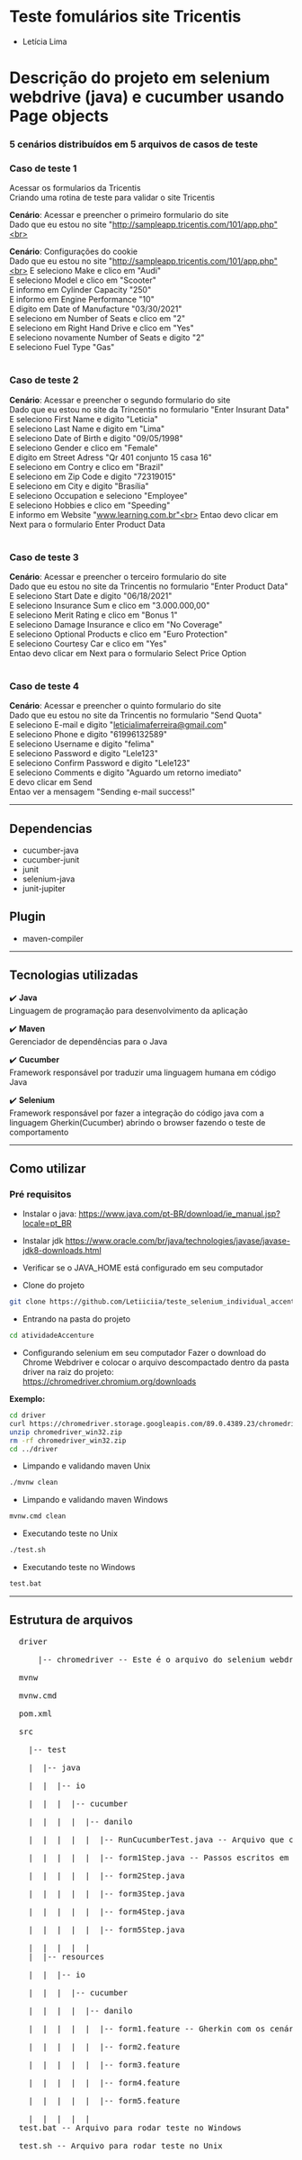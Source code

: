 # Teste fomulários site Tricentis <br>
<ul>
  <li>Letícia Lima</li>
</ul>

# Descrição do projeto em selenium webdrive (java) e cucumber usando Page objects
### 5 cenários distribuídos em 5 arquivos de casos de teste
### Caso de teste 1
Acessar os formularios da Tricentis<br>
Criando uma rotina de teste para validar o site Tricentis<br>

<b>Cenário</b>: Acessar e preencher o primeiro formulario do site <br>
Dado que eu estou no site "http://sampleapp.tricentis.com/101/app.php"<br>

<b>Cenário</b>: Configurações do cookie<br>
Dado que eu estou no site "http://sampleapp.tricentis.com/101/app.php"<br>
E seleciono Make e clico em "Audi"<br>
E seleciono Model e clico em "Scooter"<br>
E informo em Cylinder Capacity "250"<br>
E informo em Engine Performance "10"<br>
E digito em Date of Manufacture "03/30/2021"<br>
E seleciono em Number of Seats e clico em "2"<br>
E seleciono em Right Hand Drive e clico em "Yes"<br>
E seleciono novamente Number of Seats e digito "2"<br>
E seleciono Fuel Type "Gas"<br><br>

### Caso de teste 2

<b>Cenário</b>: Acessar e preencher o segundo formulario do site<br>
Dado que eu estou no site da Trincentis no formulario "Enter Insurant Data"<br>
E seleciono First Name e digito "Leticia"<br>
E seleciono Last Name e digito em "Lima"<br>
E seleciono Date of Birth e digito "09/05/1998"<br>
E seleciono Gender e clico em "Female"<br>
E digito em Street Adress "Qr 401 conjunto 15 casa 16"<br>
E seleciono em Contry e clico em "Brazil"<br>
E seleciono em Zip Code e digito "72319015"<br>
E seleciono em City e digito "Brasília"<br>
E seleciono Occupation e seleciono "Employee"<br>
E seleciono Hobbies e clico em "Speeding"<br>
E informo em Website "www.learning.com.br"<br>
Entao devo clicar em Next para o formulario Enter Product Data<br><br>

### Caso de teste 3

<b>Cenário</b>: Acessar e preencher o terceiro formulario do site<br>
Dado que eu estou no site da Trincentis no formulario "Enter Product Data"<br>
E seleciono Start Date e digito "06/18/2021"<br>
E seleciono Insurance Sum e clico em "3.000.000,00"<br>
E seleciono Merit Rating e clico em "Bonus 1"<br>
E seleciono Damage Insurance e clico em "No Coverage"<br>
E seleciono Optional Products e clico em "Euro Protection"<br>
E seleciono Courtesy Car e clico em "Yes" <br>
Entao devo clicar em Next para o formulario Select Price Option<br><br>

### Caso de teste 4

<b>Cenário</b>: Acessar e preencher o quinto formulario do site<br>
Dado que eu estou no site da Trincentis no formulario "Send Quota"<br>
E seleciono E-mail e digito "leticialimaferreira@gmail.com"<br>
E seleciono Phone e digito "61996132589"<br>
E seleciono Username e digito "felima"<br>
E seleciono Password e digito "Lele123"<br>
E seleciono Confirm Password e digito "Lele123"<br>
E seleciono Comments e digito "Aguardo um retorno imediato"<br>
E devo clicar em Send<br>
Entao ver a mensagem "Sending e-mail success!"<br>

--------------------------------------------------------------------
## Dependencias
- cucumber-java<br>
- cucumber-junit<br>
- junit<br>
- selenium-java<br>
- junit-jupiter<br>

## Plugin
- maven-compiler<br>
--------------------------------------------------------------------

## Tecnologias utilizadas
:heavy_check_mark: <b>Java</b><br>
Linguagem de programação para desenvolvimento da aplicação<br>

:heavy_check_mark: <b>Maven</b><br>
Gerenciador de dependências para o Java<br>

:heavy_check_mark: <b>Cucumber</b><br>
Framework responsável por traduzir uma linguagem humana em código Java<br>

:heavy_check_mark: <b>Selenium</b><br>
Framework responsável por fazer a integração do código java com a linguagem Gherkin(Cucumber) abrindo o browser fazendo o teste de comportamento<br>

--------------------------------------------------------------------
## Como utilizar
### Pré requisitos
- Instalar o java:
https://www.java.com/pt-BR/download/ie_manual.jsp?locale=pt_BR
- Instalar jdk
https://www.oracle.com/br/java/technologies/javase/javase-jdk8-downloads.html
- Verificar se o JAVA_HOME está configurado em seu computador



- Clone do projeto
 ```bash
git clone https://github.com/Letiiciia/teste_selenium_individual_accenture
 ```

- Entrando na pasta do projeto
 ```bash
cd atividadeAccenture
 ```

- Configurando selenium em seu computador
Fazer o download do Chrome Webdriver e colocar o arquivo descompactado dentro da pasta driver na raiz do projeto:<br>
https://chromedriver.chromium.org/downloads<br>

<b>Exemplo:</b><br>
 ```bash
cd driver
curl https://chromedriver.storage.googleapis.com/89.0.4389.23/chromedriver_linux64.zip
unzip chromedriver_win32.zip
rm -rf chromedriver_win32.zip
cd ../driver
 ```

- Limpando e validando maven Unix
 ```bash
./mvnw clean
 ```
 
- Limpando e validando maven Windows
 ```bash
mvnw.cmd clean
 ```

- Executando teste no Unix
 ```bash
./test.sh
 ```

- Executando teste no Windows
 ```bash
test.bat
 ```

--------------------------------------------------------------------
## Estrutura de arquivos
<pre>
  driver <br>
      |-- chromedriver -- Este é o arquivo do selenium webdriver, substitua este arquivo com a versão da sua máquina<br>
  mvnw<br>
  mvnw.cmd<br>
  pom.xml<br>
  src<br>
    |-- test<br>
    |  |-- java<br>
    |  |  |-- io<br>
    |  |  |  |-- cucumber<br>
    |  |  |  |  |-- danilo<br>
    |  |  |  |  |  |-- RunCucumberTest.java -- Arquivo que configura a inicialização do Java test <br> 
    |  |  |  |  |  |-- form1Step.java -- Passos escritos em java com selenium abrindo o browser e testando a aplicação<br>
    |  |  |  |  |  |-- form2Step.java <br>
    |  |  |  |  |  |-- form3Step.java <br>
    |  |  |  |  |  |-- form4Step.java <br>
    |  |  |  |  |  |-- form5Step.java <br>
    |  |  |  |  |
    |  |-- resources<br>
    |  |  |-- io<br>
    |  |  |  |-- cucumber<br>
    |  |  |  |  |-- danilo<br>
    |  |  |  |  |  |-- form1.feature -- Gherkin com os cenários de teste de acordo com o meu cliente<br>
    |  |  |  |  |  |-- form2.feature <br>
    |  |  |  |  |  |-- form3.feature <br>
    |  |  |  |  |  |-- form4.feature <br>
    |  |  |  |  |  |-- form5.feature <br>
    |  |  |  |  |
  test.bat -- Arquivo para rodar teste no Windows<br>
  test.sh -- Arquivo para rodar teste no Unix<br>
</pre>
